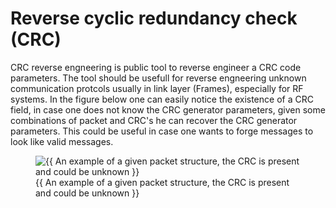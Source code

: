 # Reverse cyclic redundancy check (CRC)

CRC reverse engneering is public tool to reverse engineer a CRC code parameters. The tool should be usefull for reverse engneering unknown communication protcols usually in link layer (Frames), especially for RF systems. In the figure below one can easily notice the existence of a CRC field, in case one does not know the CRC generator parameters, given some combinations of packet and CRC's he can recover the CRC generator parameters. This could be useful in case one wants to forge messages to look like valid messages.

<figure class="image">
  <img src="{{ https://user-images.githubusercontent.com/60748408/167182684-ff3d94b4-44ef-43c5-b20f-588950d53eb5.png }}" alt="{{ An example of a given packet structure, the CRC is present and could be unknown }}">
  <figcaption>{{ An example of a given packet structure, the CRC is present and could be unknown }}</figcaption>
</figure>



